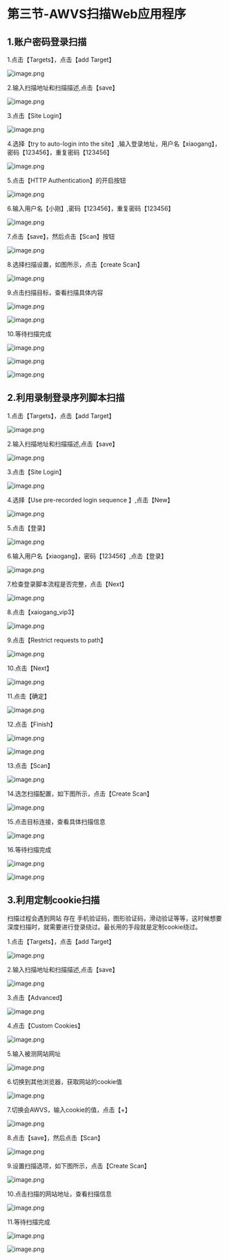 # 第三节-AWVS扫描Web应用程序

## 1.账户密码登录扫描

1.点击【Targets】，点击【add Target】

![image.png](https://fynotefile.oss-cn-zhangjiakou.aliyuncs.com/fynote/1762/1642128985000/36991ed7d4ba43f5aff2ed560749d35c.png)

2.输入扫描地址和扫描描述,点击【save】

![image.png](https://fynotefile.oss-cn-zhangjiakou.aliyuncs.com/fynote/1762/1642128985000/a92e61f1c3cf479ca7c04a8105bc617b.png)

3.点击【Site Login】

![image.png](https://fynotefile.oss-cn-zhangjiakou.aliyuncs.com/fynote/1762/1642128985000/cc6082a28000438fb243888a3b5327f5.png)

4.选择【try to auto-login into the site】,输入登录地址，用户名【xiaogang】，密码【123456】，重复密码【123456】

![image.png](https://fynotefile.oss-cn-zhangjiakou.aliyuncs.com/fynote/1762/1642128985000/4f5f3ed8e050454da04304dfbf077784.png)

5.点击【HTTP Authentication】的开启按钮

![image.png](https://fynotefile.oss-cn-zhangjiakou.aliyuncs.com/fynote/1762/1642128985000/ca1b8fd89df143d8a32a114a9f971fa6.png)

6.输入用户名【小刚】,密码【123456】，重复密码【123456】

![image.png](https://fynotefile.oss-cn-zhangjiakou.aliyuncs.com/fynote/1762/1642128985000/02d9c182fc4a4aaf84186c293614aac5.png)

7.点击【save】，然后点击【Scan】按钮

![image.png](https://fynotefile.oss-cn-zhangjiakou.aliyuncs.com/fynote/1762/1642128985000/d9df48791deb4782bf8e421cc69d64a8.png)

8.选择扫描设置，如图所示，点击【create Scan】

![image.png](https://fynotefile.oss-cn-zhangjiakou.aliyuncs.com/fynote/1762/1642128985000/4ebab4587a3a4abf81832bc4989c26ba.png)

9.点击扫描目标，查看扫描具体内容

![image.png](https://fynotefile.oss-cn-zhangjiakou.aliyuncs.com/fynote/1762/1642128985000/9e11ed8ed6f24a76a46002b080400de5.png)

![image.png](https://fynotefile.oss-cn-zhangjiakou.aliyuncs.com/fynote/1762/1642128985000/5e96d1f03e154a0f822790fa2c0e68ec.png)

10.等待扫描完成

![image.png](https://fynotefile.oss-cn-zhangjiakou.aliyuncs.com/fynote/1762/1642128985000/d78be9706759447580549e5988e03992.png)

![image.png](https://fynotefile.oss-cn-zhangjiakou.aliyuncs.com/fynote/1762/1642128985000/4d217c7e40e74a27b0ef45cc199e8164.png)

![image.png](https://fynotefile.oss-cn-zhangjiakou.aliyuncs.com/fynote/1762/1642128985000/c0a379d78ce840c8a7e53eb742c00063.png)

## 2.利用录制登录序列脚本扫描

1.点击【Targets】，点击【add Target】

![image.png](https://fynotefile.oss-cn-zhangjiakou.aliyuncs.com/fynote/1762/1642128985000/339ff784fc8a4afb9ff6764f19515ef6.png)

2.输入扫描地址和扫描描述,点击【save】

![image.png](https://fynotefile.oss-cn-zhangjiakou.aliyuncs.com/fynote/1762/1642128985000/776d1d5413c344f9b0971f516d601343.png)

3.点击【Site Login】

![image.png](https://fynotefile.oss-cn-zhangjiakou.aliyuncs.com/fynote/1762/1642128985000/7739d66d7aac4c5da0480d475773b3e8.png)

4.选择【Use pre-recorded login sequence 】,点击【New】

![image.png](https://fynotefile.oss-cn-zhangjiakou.aliyuncs.com/fynote/1762/1642128985000/994d395f718b45499787edd45a19b638.png)

5.点击【登录】

![image.png](https://fynotefile.oss-cn-zhangjiakou.aliyuncs.com/fynote/1762/1642128985000/c29d1e54000945b192df336e08c91347.png)

6.输入用户名【xiaogang】，密码【123456】,点击【登录】

![image.png](https://fynotefile.oss-cn-zhangjiakou.aliyuncs.com/fynote/1762/1642128985000/cc5e9e0302c54028812dacf84cb06860.png)

7.检查登录脚本流程是否完整，点击【Next】

![image.png](https://fynotefile.oss-cn-zhangjiakou.aliyuncs.com/fynote/1762/1642128985000/e62eec33761c4c2094454c341bb51095.png)

8.点击【xaiogang_vip3】

![image.png](https://fynotefile.oss-cn-zhangjiakou.aliyuncs.com/fynote/1762/1642128985000/387c0b1b3d4a4bdab0fd2ff9f7f63927.png)

9.点击【Restrict requests to path】

![image.png](https://fynotefile.oss-cn-zhangjiakou.aliyuncs.com/fynote/1762/1642128985000/fddbf7c1804e41548435d3528683d093.png)

10.点击【Next】

![image.png](https://fynotefile.oss-cn-zhangjiakou.aliyuncs.com/fynote/1762/1642128985000/ce0add0774944ffe9d8927a577cb2ef6.png)

11.点击【确定】

![image.png](https://fynotefile.oss-cn-zhangjiakou.aliyuncs.com/fynote/1762/1642128985000/98c4b3e7a6dc419eb47b7c7484cd2031.png)

12.点击【Finish】

![image.png](https://fynotefile.oss-cn-zhangjiakou.aliyuncs.com/fynote/1762/1642128985000/696267829a0b43fc9e85b95fca2d88f8.png)

![image.png](https://fynotefile.oss-cn-zhangjiakou.aliyuncs.com/fynote/1762/1642128985000/dc773606b84d4711bf43c4e6dc931ce0.png)

13.点击【Scan】

![image.png](https://fynotefile.oss-cn-zhangjiakou.aliyuncs.com/fynote/1762/1642128985000/485e9f63b9b04b54b4b0d167fcce6109.png)

14.选怎扫描配置，如下图所示，点击【Create Scan】

![image.png](https://fynotefile.oss-cn-zhangjiakou.aliyuncs.com/fynote/1762/1642128985000/1a594edc6fd04f2aa029c8bdd8243c61.png)

15.点击目标连接，查看具体扫描信息

![image.png](https://fynotefile.oss-cn-zhangjiakou.aliyuncs.com/fynote/1762/1642128985000/dbb993767f214481b9d2e73f3edd6341.png)

16.等待扫描完成

![image.png](https://fynotefile.oss-cn-zhangjiakou.aliyuncs.com/fynote/1762/1642128985000/03e6d16afaec4f48b73bfe009796c34f.png)

![image.png](https://fynotefile.oss-cn-zhangjiakou.aliyuncs.com/fynote/1762/1642128985000/fd0c824cc75d4e0daaed7d6d3aeeeb82.png)

## 3.利用定制cookie扫描

扫描过程会遇到网站 存在 手机验证码，图形验证码，滑动验证等等，这时候想要深度扫描时，就需要进行登录绕过。最长用的手段就是定制cookie绕过。

1.点击【Targets】，点击【add Target】

![image.png](https://fynotefile.oss-cn-zhangjiakou.aliyuncs.com/fynote/1762/1642128985000/773081aad11743e1afa80907ea1cee93.png)

2.输入扫描地址和扫描描述,点击【save】

![image.png](https://fynotefile.oss-cn-zhangjiakou.aliyuncs.com/fynote/1762/1642128985000/38cb04b93af647d8b728150d39621a16.png)

3.点击【Advanced】

![image.png](https://fynotefile.oss-cn-zhangjiakou.aliyuncs.com/fynote/1762/1642128985000/5825a551928b43219f0fc9af60192257.png)

4.点击【Custom Cookies】

![image.png](https://fynotefile.oss-cn-zhangjiakou.aliyuncs.com/fynote/1762/1642128985000/fcdc3b768b124c3facf16d1b48f6b501.png)

5.输入被测网站网址

![image.png](https://fynotefile.oss-cn-zhangjiakou.aliyuncs.com/fynote/1762/1642128985000/b0275ea0dd1d40a08419dcb420fd0cc3.png)

6.切换到其他浏览器，获取网站的cookie值

![image.png](https://fynotefile.oss-cn-zhangjiakou.aliyuncs.com/fynote/1762/1642128985000/152a0512b80e4849841a679a47a39523.png)

7.切换会AWVS，输入cookie的值，点击【+】

![image.png](https://fynotefile.oss-cn-zhangjiakou.aliyuncs.com/fynote/1762/1642128985000/649473f702434786b796dbc2d2c288fa.png)

8.点击【save】，然后点击【Scan】

![image.png](https://fynotefile.oss-cn-zhangjiakou.aliyuncs.com/fynote/1762/1642128985000/e4875f76ecdf4c018469b5a95a64c094.png)

9.设置扫描选项，如下图所示，点击【Create Scan】

![image.png](https://fynotefile.oss-cn-zhangjiakou.aliyuncs.com/fynote/1762/1642128985000/5ffa52bd590e42048dfb0e8158b83211.png)

10.点击扫描的网站地址，查看扫描信息

![image.png](https://fynotefile.oss-cn-zhangjiakou.aliyuncs.com/fynote/1762/1642128985000/4e18d51428f741c9a5e8da8cdda0f3c0.png)

11.等待扫描完成

![image.png](https://fynotefile.oss-cn-zhangjiakou.aliyuncs.com/fynote/1762/1642128985000/1e36af11e5b14c9ca46f1f4bb1fd9ca0.png)

![image.png](https://fynotefile.oss-cn-zhangjiakou.aliyuncs.com/fynote/1762/1642128985000/979340ee6370462da77cfb93f83b7407.png)
